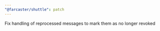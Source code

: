 ```yaml
---
"@farcaster/shuttle": patch
---
```


Fix handling of reprocessed messages to mark them as no longer revoked
